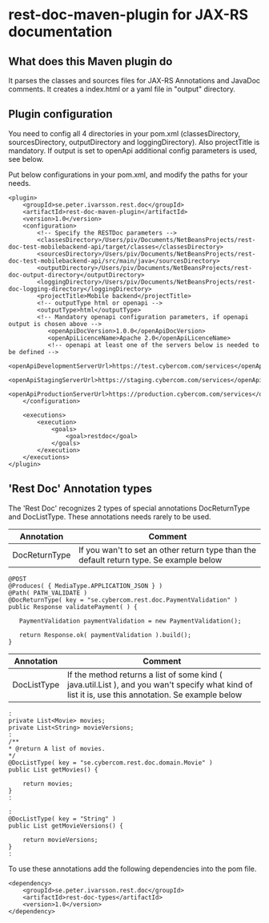 # rest-doc-maven-plugin for JAX-RS documentation

## What does this Maven plugin do

It parses the classes and sources files for JAX-RS Annotations and JavaDoc comments.
It creates a index.html or a yaml file in "output" directory.

## Plugin configuration

You need to config all 4 directories in your pom.xml (classesDirectory, sourcesDirectory, outputDirectory and loggingDirectory).
Also projectTitle is mandatory.
If output is set to openApi additional config parameters is used, see below.

Put below configurations in your pom.xml, and modify the paths for your needs.

```
<plugin>
    <groupId>se.peter.ivarsson.rest.doc</groupId>
    <artifactId>rest-doc-maven-plugin</artifactId>
    <version>1.0</version>
    <configuration>
        <!-- Specify the RESTDoc parameters -->
        <classesDirectory>/Users/piv/Documents/NetBeansProjects/rest-doc-test-mobilebackend-api/target/classes</classesDirectory>
        <sourcesDirectory>/Users/piv/Documents/NetBeansProjects/rest-doc-test-mobilebackend-api/src/main/java</sourcesDirectory>
        <outputDirectory>/Users/piv/Documents/NetBeansProjects/rest-doc-output-directory</outputDirectory>
        <loggingDirectory>/Users/piv/Documents/NetBeansProjects/rest-doc-logging-directory</loggingDirectory>
        <projectTitle>Mobile backend</projectTitle>
        <!-- outputType html or openapi -->
        <outputType>html</outputType>
        <!-- Mandatory openapi configuration parameters, if openapi output is chosen above -->
           <openApiDocVersion>1.0.0</openApiDocVersion>
           <openApiLicenceName>Apache 2.0</openApiLicenceName>
           <!-- openapi at least one of the servers below is needed to be defined -->
           <openApiDevelopmentServerUrl>https://test.cybercom.com/services</openApiDevelopmentServerUrl>
           <openApiStagingServerUrl>https://staging.cybercom.com/services</openApiStagingServerUrl>
           <openApiProductionServerUrl>https://production.cybercom.com/services</openApiProductionServerUrl>
    </configuration>

    <executions>
        <execution>
            <goals>
                <goal>restdoc</goal>
            </goals>
        </execution>
    </executions>
</plugin>
```

## 'Rest Doc' Annotation types

The 'Rest Doc' recognizes 2 types of special annotations DocReturnType and DocListType.
These annotations needs rarely to be used.

| Annotation    | Comment                                                                                 |
|---------------|-----------------------------------------------------------------------------------------|
| DocReturnType | If you wan't to set an other return type than the default return type. Se example below |                                                      |

```
@POST
@Produces( { MediaType.APPLICATION_JSON } )
@Path( PATH_VALIDATE )
@DocReturnType( key = "se.cybercom.rest.doc.PaymentValidation" )
public Response validatePayment( ) {

   PaymentValidation paymentValidation = new PaymentValidation();

   return Response.ok( paymentValidation ).build();
}
```

| Annotation  | Comment                                                                                 |
|-------------|-----------------------------------------------------------------------------------------|
| DocListType | If the method returns a list of some kind ( java.util.List ), and you wan't specify what kind of list it is, use this annotation. Se example below |

```
:
private List<Movie> movies;
private List<String> movieVersions;
:
/**
* @return A list of movies.
*/
@DocListType( key = "se.cybercom.rest.doc.domain.Movie" )
public List getMovies() {

    return movies;
}
:

:
@DocListType( key = "String" )
public List getMovieVersions() {

    return movieVersions;
}
:
```

To use these annotations add the following dependencies into the pom file.

```
<dependency>
    <groupId>se.peter.ivarsson.rest.doc</groupId>
    <artifactId>rest-doc-types</artifactId>
    <version>1.0</version>
</dependency>
```

